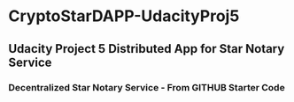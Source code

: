 # CryptoStarDAPP-UdacityProj5
## Udacity Project 5 Distributed App for Star Notary Service
###  Decentralized Star Notary Service - From GITHUB Starter Code